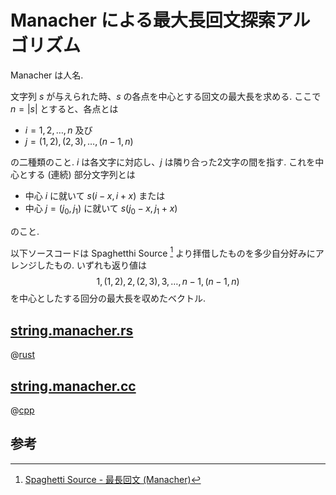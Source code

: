 # Manacher による最大長回文探索アルゴリズム

Manacher は人名.

文字列 $s$ が与えられた時、$s$ の各点を中心とする回文の最大長を求める.
ここで $n = |s|$ とすると、各点とは

- $i = 1,2, \ldots, n$ 及び
- $j = (1, 2), (2, 3), \ldots, (n-1, n)$

の二種類のこと.
$i$ は各文字に対応し、$j$ は隣り合った2文字の間を指す.
これを中心とする (連続) 部分文字列とは

- 中心 $i$ に就いて $s(i - x, i + x)$ または
- 中心 $j = (j_0, j_1)$ に就いて $s(j_0 - x, j_1 + x)$

のこと.

以下ソースコードは Spaghetthi Source [^1] より拝借したものを多少自分好みにアレンジしたもの.
いずれも返り値は
$$1, (1, 2), 2, (2, 3), 3, \ldots, n-1, (n-1, n)$$
を中心としたする回分の最大長を収めたベクトル.

## [string.manacher.rs](string.manacher.rs)

@[rust](string.manacher.rs)

## [string.manacher.cc](string.manacher.cc)

@[cpp](string.manacher.cc)

## 参考

[^1]: [Spaghetti Source - 最長回文 (Manacher)](http://www.prefield.com/algorithm/string/manacher.html)
